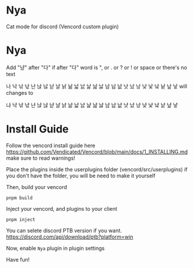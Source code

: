 # Nya
Cat mode for discord
(Vencord custom plugin)

# Nya
Add "냥" after "다" if after "다" word is ", or . or ? or ! or space or there's no text

나 낙 낚 낛 난 낝 낞 낟 날 낡 낢 낣 낤 낥 낦 낧 남 납 낪 낫 났 낭 낮 낯 낰 낱 낲 낳 will changes to

냐 냑 냒 냓 냔 냕 냖 냗 냘 냙 냚 냛 냜 냝 냞 냟 냠 냡 냢 냣 냤 냥 냦 냧 냨 냩 냪 냫

# Install Guide
Follow the vencord install guide here https://github.com/Vendicated/Vencord/blob/main/docs/1_INSTALLING.md make sure to read warnings!

Place the plugins inside the userplugins folder (vencord/src/userplugins) if you don't have the folder, you will be need to make it yourself

Then, build your vencord

```shell
pnpm build
```

Inject your vencord, and plugins to your client

```shell
pnpm inject
```

You can selete discord PTB version if you want. https://discord.com/api/download/ptb?platform=win

Now, enable `Nya` plugin in plugin settings

Have fun!

